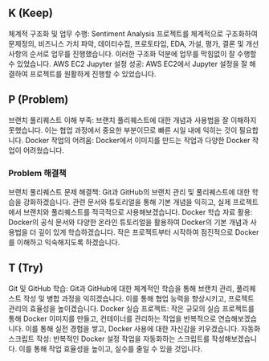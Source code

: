 ## K (Keep)
체계적 구조화 및 업무 수행: Sentiment Analysis 프로젝트를 체계적으로 구조화하여 문제정의, 비즈니스 가치 파악, 데이터수집, 프로토타입, EDA, 가설, 평가, 결론 및 개선사항의 순서로 업무를 진행했습니다. 이러한 구조화 덕분에 업무를 막힘없이 잘 수행할 수 있었습니다.
AWS EC2 Jupyter 설정 성공: AWS EC2에서 Jupyter 설정을 잘 해결하여 프로젝트를 원활하게 진행할 수 있었습니다.
## P (Problem)
브랜치 풀리퀘스트 이해 부족: 브랜치 풀리퀘스트에 대한 개념과 사용법을 잘 이해하지 못했습니다. 이는 협업 과정에서 중요한 부분이므로 빠른 시일 내에 익히는 것이 필요합니다.
Docker 작업의 어려움: Docker에서 이미지를 만드는 작업과 다양한 Docker 작업이 어려웠습니다.
### Problem 해결책
브랜치 풀리퀘스트 문제 해결책: Git과 GitHub의 브랜치 관리 및 풀리퀘스트에 대한 학습을 강화하겠습니다. 관련 문서와 튜토리얼을 통해 기본 개념을 익히고, 실제 프로젝트에서 브랜치와 풀리퀘스트를 적극적으로 사용해보겠습니다.
Docker 학습 자료 활용: Docker의 공식 문서와 다양한 온라인 튜토리얼을 활용하여 Docker의 기본 개념과 사용법을 더 깊이 있게 학습하겠습니다. 작은 프로젝트부터 시작하여 점진적으로 Docker를 이해하고 익숙해지도록 하겠습니다.
## T (Try)
Git 및 GitHub 학습: Git과 GitHub에 대한 체계적인 학습을 통해 브랜치 관리, 풀리퀘스트 작성 및 병합 과정을 익히겠습니다. 이를 통해 협업 능력을 향상시키고, 프로젝트 관리의 효율성을 높이겠습니다.
Docker 실습 프로젝트: 작은 규모의 실습 프로젝트를 통해 Docker 이미지를 만들고, 컨테이너를 관리하는 작업을 반복적으로 연습해보겠습니다. 이를 통해 실전 경험을 쌓고, Docker 사용에 대한 자신감을 키우겠습니다.
자동화 스크립트 작성: 반복적인 Docker 설정 작업을 자동화하는 스크립트를 작성해보겠습니다. 이를 통해 작업 효율성을 높이고, 실수를 줄일 수 있을 것입니다.
